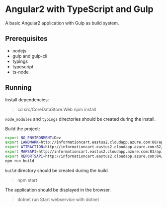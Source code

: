 Angular2 with TypeScript and Gulp
=================================

A basic Angular2 application with Gulp as build system.

Prerequisites
-------------

- nodejs
- gulp and gulp-cli
- typings
- typescript
- ts-node

Running
-------

Install dependencies:

> cd src/CoreDataStore.Web
> npm install

`node_modules` and `typings` directories should be created during the install.

Build the project:

```bash
export NG_ENVIRONMENT=Dev
export LANDMARK=http://informationcart.eastus2.cloudapp.azure.com:80/api/
export ATTRACTION=http://informationcart.eastus2.cloudapp.azure.com:82/api/
export MAPSAPI=http://informationcart.eastus2.cloudapp.azure.com:83/api/
export REPORTSAPI=http://informationcart.eastus2.cloudapp.azure.com:84/api/
npm run build
```

`build` directory should be created during the build

> npm start

The application should be displayed in the browser.

> dotnet run
Start webservice with dotnet
